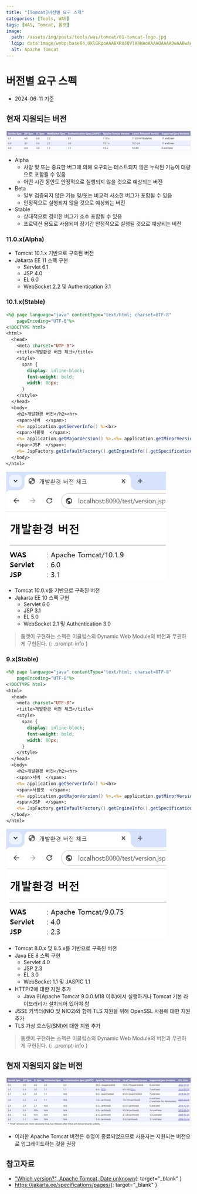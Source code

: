 ```yaml
---
title: "[Tomcat]버전별 요구 스펙"
categories: [Tools, WAS]
tags: [WAS, Tomcat, 톰캣]
image:
  path: /assets/img/posts/tools/was/tomcat/01-tomcat-logo.jpg
  lqip: data:image/webp;base64,UklGRpoAAABXRUJQVlA4WAoAAAAQAAAADwAABwAAQUxQSDIAAAARL0AmbZurmr57yyIiqE8oiG0bejIYEQTgqiDA9vqnsUSI6H+oAERp2HZ65qP/VIAWAFZQOCBCAAAA8AEAnQEqEAAIAAVAfCWkAALp8sF8rgRgAP7o9FDvMCkMde9PK7euH5M1m6VWoDXf2FkP3BqV0ZYbO6NA/VFIAAAA
  alt: Apache Tomcat
---
```


# 버전별 요구 스펙

- 2024-06-11 기준

## 현재 지원되는 버전

![01-currently-supported-versions](/assets/img/posts/tools/was/tomcat/requirement-specifications-by-tomcat-version/01-currently-supported-versions.jpg)

- Alpha
    + 사양 및 또는 중요한 버그에 의해 요구되는 테스트되지 않은 누락된 기능이 대량으로 포함될 수 있음
    + 어떤 시간 동안도 안정적으로 실행되지 않을 것으로 예상되는 버전
- Beta
    + 일부 검증되지 않은 기능 및/또는 비교적 사소한 버그가 포함될 수 있음
    + 안정적으로 실행되지 않을 것으로 예상되는 버전
- Stable
    + 상대적으로 경미한 버그가 소수 포함될 수 있음
    + 프로덕션 용도로 사용되며 장기간 안정적으로 실행될 것으로 예상되는 버전

### 11.0.x(Alpha)

- Tomcat 10.1.x 기반으로 구축된 버전
- Jakarta EE 11 스펙 구현
    - Servlet 6.1
    - JSP 4.0
    - EL 6.0
    - WebSocket 2.2 및 Authentication 3.1

### 10.1.x(Stable)

```jsp
<%@ page language="java" contentType="text/html; charset=UTF-8"
    pageEncoding="UTF-8"%>
<!DOCTYPE html>
<html>
  <head>
    <meta charset="UTF-8">
    <title>개발환경 버전 체크</title>
    <style>
      span {
        display: inline-block;
        font-weight: bold;
        width: 80px;
      }
    </style>
  </head>
  <body>
    <h2>개발환경 버전</h2><hr>
    <span>서버  </span>: 
    <%= application.getServerInfo() %><br>
    <span>서블릿  </span>: 
    <%= application.getMajorVersion() %>.<%= application.getMinorVersion() %><br>
    <span>JSP  </span>: 
    <%= JspFactory.getDefaultFactory().getEngineInfo().getSpecificationVersion() %><br>
  </body>
</html>
```

![02-tomcat-10.1.9-version-spec](/assets/img/posts/tools/was/tomcat/requirement-specifications-by-tomcat-version/02-tomcat-10.1.9-version-spec.jpg)

- Tomcat 10.0.x를 기반으로 구축된 버전
- Jakarta EE 10 스펙 구현
    + Servlet 6.0
    + JSP 3.1
    + EL 5.0
    + WebSocket 2.1 및 Authentication 3.0

> 톰캣이 구현하는 스펙은 이클립스의 Dynamic Web Module의 버전과 무관하게 구현된다.
{: .prompt-info }

### 9.x(Stable)

```jsp
<%@ page language="java" contentType="text/html; charset=UTF-8"
    pageEncoding="UTF-8"%>
<!DOCTYPE html>
<html>
  <head>
    <meta charset="UTF-8">
    <title>개발환경 버전 체크</title>
    <style>
      span {
        display: inline-block;
        font-weight: bold;
        width: 80px;
      }
    </style>
  </head>
  <body>
    <h2>개발환경 버전</h2><hr>
    <span>서버  </span>: 
    <%= application.getServerInfo() %><br>
    <span>서블릿  </span>: 
    <%= application.getMajorVersion() %>.<%= application.getMinorVersion() %><br>
    <span>JSP  </span>: 
    <%= JspFactory.getDefaultFactory().getEngineInfo().getSpecificationVersion() %><br>
  </body>
</html>
```

![03-tomcat-9.0.75-version-spec](/assets/img/posts/tools/was/tomcat/requirement-specifications-by-tomcat-version/03-tomcat-9.0.75-version-spec.jpg)

- Tomcat 8.0.x 및 8.5.x를 기반으로 구축된 버전
- Java EE 8 스펙 구현
    + Servlet 4.0
    + JSP 2.3
    + EL 3.0
    + WebSocket 1.1 및 JASPIC 1.1
- HTTP/2에 대한 지원 추가
    + Java 9(Apache Tomcat 9.0.0.M18 이후)에서 실행하거나 Tomcat 기본 라이브러리가 설치되어 있어야 함
- JSSE 커넥터(NIO 및 NIO2)와 함께 TLS 지원을 위해 OpenSSL 사용에 대한 지원 추가
- TLS 가상 호스팅(SNI)에 대한 지원 추가

> 톰캣이 구현하는 스펙은 이클립스의 Dynamic Web Module의 버전과 무관하게 구현된다.
{: .prompt-info }

## 현재 지원되지 않는 버전

![04-unsupported-versions](/assets/img/posts/tools/was/tomcat/requirement-specifications-by-tomcat-version/02-unsupported-versions.jpg)

- 이러한 Apache Tomcat 버전은 수명이 종료되었으므로 사용자는 지원되는 버전으로 업그레이드하는 것을 권장

## 참고자료

- ["Which version?", Apache Tomcat, Date unknown](https://tomcat.apache.org/whichversion.html){: target="_blank" }
- <https://jakarta.ee/specifications/pages/>{: target="_blank" }